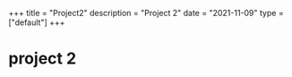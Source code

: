 +++
title = "Project2"
description = "Project 2"
date = "2021-11-09"
type = ["default"]
+++

# project 2